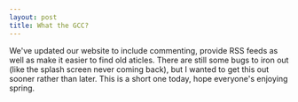 ```yaml
---
layout: post
title: What the GCC?
---
```


We've updated our website to include commenting, provide RSS feeds as well as make it easier to find old aticles. There are still some bugs to iron out (like the splash screen never coming back), but I wanted to get this out sooner rather than later. This is a short one today, hope everyone's enjoying spring.
